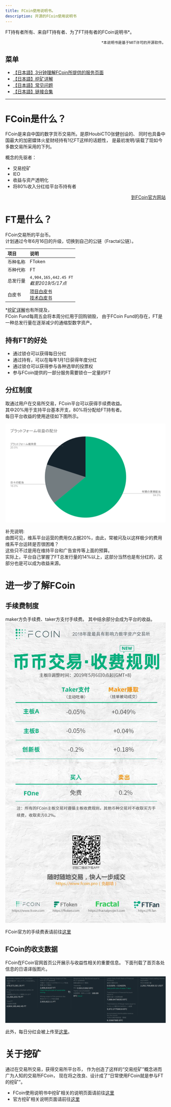 ```yaml
---
title: FCoin使用说明书。
description: 开源的FCoin使用说明书
---
```


FT持有者所有、来自FT持有者、为了FT持有者的FCoin说明书*。  
<div style="text-align: right;">
    <small>*本说明书是基于MIT许可的开源软件。</small>
</div> 

## 菜单

- [【日本語】3分钟理解FCoin所提供的服务页面](./3minutes-fcoin.html)
- [【日本語】挖矿详解](./about-mining.html)
- [【日本語】常见问题](./faq.html)
- [【日本語】链接合集](./link.html)

---

# FCoin是什么？

FCoin是来自中国的数字货币交易所。是原HoubiCTO张健创设的、
同时也具备中国最大的加密媒体火星财经持有1亿FT这样的话题性，
是最初发明/装载了现如今多数交易所采用的下列。

概念的先驱者：
- 交易挖矿
- IEO
- 收益与资产透明化
- 将80%收入分红给平台币持有者

<div style="text-align: right;">
    <a href="https://www.fcoin.com" target="_brank">到FCoin官方网站</a>  
</div>  

# FT是什么？

FCoin交易所的平台币。  
计划通过今年6月16日的升级，切换到自己的公链（Fractal公链）。  

| 项目         | 说明          |
|:-------------|:------------------|
| 币种名称          | FToken |
| 币种代称 | FT   |
| 总发行量           | `4,904,165,442.45 FT` <br>*截至2019/5/17点*      |
| 白皮书           | <a href="https://fractalproject.com/assets/pdf/fractal-whitepaper.pdf" target="_brank">项目白皮书</a><br><a href="https://fractalproject.com/assets/pdf/fractal-technical-whitepaper.pdf" target="_brank">技术白皮书</a> |

*[挖矿详解](./about-mining.html#マイニングで配られるftはどこから来るのか)也有所提及，  
FCoin Fund每周五会将本周分红用于回购销毁，
由于FCoin Fund的存在，FT是一种总发行量在逐渐减少的通缩型数字资产。

## 持有FT的好处

- 通过锁仓可以获得每日分红
- 通过持有，可以在每年1月1日获得年度分红
- 通过锁仓可以获得参与各种选举的投票权
- 参与FCoin提供的一部分服务需要锁仓一定量的FT

## 分红制度

取通过用户在交易所交易，FCoin平台可以获得手续费收益。  
其中20%用于支持平台基本开支，80%将分配给FT持有者。  
每日平台收益的使用途径如下图所示。  

![収益分配比率](./images/revenue-share-ratio.png)

补充说明:  
由图可见，维系平台运营的费用仅占据20%，由此，常被问及以这样极少的费用维系平台运转是否很困难？  
这些只不过是用在维持平台和广告宣传等上面的预算。  
实际上，平台自己掌握了FT总发行量的14%以上，这部分当然也是有分红的，这部分也是可以成为收益来源。

# 进一步了解FCoin

## 手续费制度

maker方负手续费、taker方支付手续费。
其中结余部分会成为平台的收益。
![FCoin手续费制度](./images/trading-fees.png)
  
FCoin官方的手续费表请前往[这里](https://fcoin.zendesk.com/hc/zh-cn/articles/360003715514)

## FCoin的收支数据
FCoin在FCoin官网首页公开展示与收益性相关的重要信息。 
下面刊载了首页各处信息的日语译版图片。

![FCoin公式サイトトップページに掲載される収益データ](images/fcoin-top-page-details.png)

此外，每日分红会被上传至<a href="https://fcoin.zendesk.com/hc/zh-cn/sections/360001156334-Income-distribution-details" target="_brank">这里</a>。  

# 关于挖矿

通过在交易所交易，获得交易所平台币，
作为创造了这样的“交易挖矿”概念进而广为人知的交易所FCoin，
现在将之改良、设计成了“日常使用FCoin就是参与FT的挖矿”。

- FCoin使用说明书中挖矿相关的说明页面请前往[这里](./about-mining.html)
- 官方挖矿相关说明页面请前往[这里](https://www.fcoin.com/mining) 